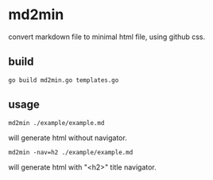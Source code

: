 md2min
======

convert markdown file to minimal html file, using github css.

build
-----

    go build md2min.go templates.go

usage
-----

    md2min ./example/example.md

will generate html without navigator.

    md2min -nav=h2 ./example/example.md

will generate html with "\<h2\>" title navigator.

